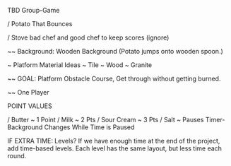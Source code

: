 TBD Group-Game

/ Potato That Bounces

/ Stove bad chef and good chef to keep scores (ignore)

~~ Background: Wooden Background
  (Potato jumps onto wooden spoon.)

  ~ Platform Material Ideas
    ~ Tile
    ~ Wood
    ~ Granite

~~ GOAL: Platform Obstacle Course, Get through without getting burned.

~~ One Player

POINT VALUES

/ Butter ~ 1 Point
/ Milk ~ 2 Pts
/ Sour Cream ~ 3 Pts
/ Salt ~ Pauses Timer- Background Changes While Time is Paused

IF EXTRA TIME:
Levels? If we have enough time at the end of the project, add time-based levels.
Each level has the same layout, but less time each round.
